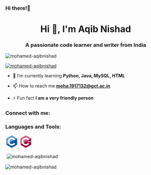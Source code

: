 ### Hi there!👋

<h1 align="center">Hi 👋, I'm Aqib Nishad</h1>
<h3 align="center">A passionate code learner and writer from India</h3>

<p align="left"> <img src="https://komarev.com/ghpvc/?username=mohamed-aqibnishad&label=Profile%20views&color=0e75b6&style=flat" alt="mohamed-aqibnishad" /> </p>

<p align="left"> <a href="https://github.com/ryo-ma/github-profile-trophy"><img src="https://github-profile-trophy.vercel.app/?username=mohamed-aqibnishad" alt="mohamed-aqibnishad" /></a> </p>

- 🌱 I’m currently learning **Python, Java, MySQL, HTML**

- 📫 How to reach me **moha.1917132@gct.ac.in**

- ⚡ Fun fact **I am a very friendly person**

<h3 align="left">Connect with me:</h3>
<p align="left">
</p>

<h3 align="left">Languages and Tools:</h3>
<p align="left"> <a href="https://www.cprogramming.com/" target="_blank" rel="noreferrer"> <img src="https://raw.githubusercontent.com/devicons/devicon/master/icons/c/c-original.svg" alt="c" width="40" height="40"/> </a> <a href="https://www.w3schools.com/cpp/" target="_blank" rel="noreferrer"> <img src="https://raw.githubusercontent.com/devicons/devicon/master/icons/cplusplus/cplusplus-original.svg" alt="cplusplus" width="40" height="40"/> </a> </p>

<p>&nbsp;<img align="center" src="https://github-readme-stats.vercel.app/api?username=mohamed-aqibnishad&show_icons=true&locale=en" alt="mohamed-aqibnishad" /></p>

<p><img align="center" src="https://github-readme-streak-stats.herokuapp.com/?user=mohamed-aqibnishad&" alt="mohamed-aqibnishad" /></p>
